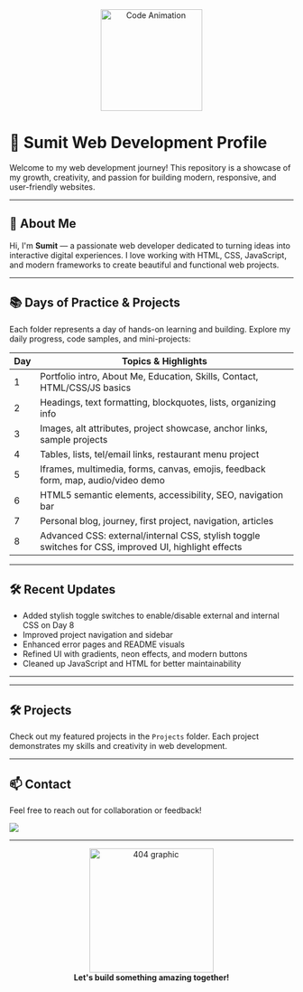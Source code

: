 
<div align="center">
	<img src="https://cdn.dribbble.com/users/112554/screenshots/1118636/code.gif" width="180" alt="Code Animation"/>
</div>

# 🚀 Sumit Web Development Profile

Welcome to my web development journey! This repository is a showcase of my growth, creativity, and passion for building modern, responsive, and user-friendly websites.

---

## 🌟 About Me

Hi, I'm **Sumit** — a passionate web developer dedicated to turning ideas into interactive digital experiences. I love working with HTML, CSS, JavaScript, and modern frameworks to create beautiful and functional web projects.

---

## 📚 Days of Practice & Projects

Each folder represents a day of hands-on learning and building. Explore my daily progress, code samples, and mini-projects:

| Day | Topics & Highlights |
|-----|---------------------|
| 1   | Portfolio intro, About Me, Education, Skills, Contact, HTML/CSS/JS basics |
| 2   | Headings, text formatting, blockquotes, lists, organizing info |
| 3   | Images, alt attributes, project showcase, anchor links, sample projects |
| 4   | Tables, lists, tel/email links, restaurant menu project |
| 5   | Iframes, multimedia, forms, canvas, emojis, feedback form, map, audio/video demo |
| 6   | HTML5 semantic elements, accessibility, SEO, navigation bar |
| 7   | Personal blog, journey, first project, navigation, articles |
| 8   | Advanced CSS: external/internal CSS, stylish toggle switches for CSS, improved UI, highlight effects |

---

## 🛠️ Recent Updates

- Added stylish toggle switches to enable/disable external and internal CSS on Day 8
- Improved project navigation and sidebar
- Enhanced error pages and README visuals
- Refined UI with gradients, neon effects, and modern buttons
- Cleaned up JavaScript and HTML for better maintainability

---

---

## 🛠️ Projects

Check out my featured projects in the `Projects` folder. Each project demonstrates my skills and creativity in web development.

---

## 📫 Contact

Feel free to reach out for collaboration or feedback!

<a href="mailto:sumittechboy@yahoo.com"><img src="https://img.shields.io/badge/Email-Sumit-blue?style=for-the-badge&logo=gmail"/></a>

---

<div align="center">
	<img src="https://cdn.dribbble.com/users/285475/screenshots/2083086/dribbble_1.gif" width="220" alt="404 graphic"/>
	<br>
	<b>Let's build something amazing together!</b>
</div>

